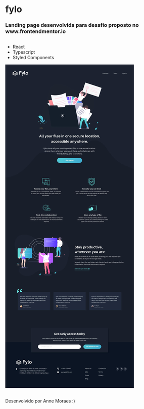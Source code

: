 # fylo
###

<h3>Landing page desenvolvida para desafio proposto no www.frontendmentor.io</h3>

##
*   React
*   Typescript
*   Styled Components

<div>
  <img src=".github/desktop-design.jpg" />
</div>

##

Desenvolvido por Anne Moraes :)
